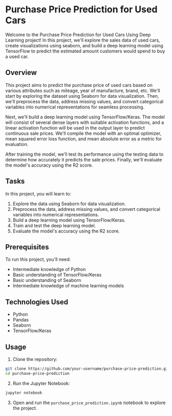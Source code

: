 # Purchase Price Prediction for Used Cars 

Welcome to the Purchase Price Prediction for Used Cars Using Deep Learning project! In this project, we'll explore the sales data of used cars, create visualizations using seaborn, and build a deep learning model using TensorFlow to predict the estimated amount customers would spend to buy a used car.

## Overview

This project aims to predict the purchase price of used cars based on various attributes such as mileage, year of manufacture, brand, etc. We'll start by exploring the dataset using Seaborn for data visualization. Then, we'll preprocess the data, address missing values, and convert categorical variables into numerical representations for seamless processing.

Next, we'll build a deep learning model using TensorFlow/Keras. The model will consist of several dense layers with suitable activation functions, and a linear activation function will be used in the output layer to predict continuous sale prices. We'll compile the model with an optimal optimizer, mean squared error loss function, and mean absolute error as a metric for evaluation.

After training the model, we'll test its performance using the testing data to determine how accurately it predicts the sale prices. Finally, we'll evaluate the model's accuracy using the R2 score.

## Tasks

In this project, you will learn to:

1. Explore the data using Seaborn for data visualization.
2. Preprocess the data, address missing values, and convert categorical variables into numerical representations.
3. Build a deep learning model using TensorFlow/Keras.
4. Train and test the deep learning model.
5. Evaluate the model's accuracy using the R2 score.

## Prerequisites

To run this project, you'll need:

- Intermediate knowledge of Python
- Basic understanding of TensorFlow/Keras
- Basic understanding of Seaborn
- Intermediate knowledge of machine learning models

## Technologies Used

- Python
- Pandas
- Seaborn
- TensorFlow/Keras

## Usage

1. Clone the repository:

```bash
git clone https://github.com/your-username/purchase-price-prediction.git
cd purchase-price-prediction
```

2. Run the Jupyter Notebook:

```bash
jupyter notebook
```

3. Open and run the `purchase_price_prediction.ipynb` notebook to explore the project.
